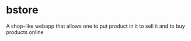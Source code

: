 # bstore
A shop-like webapp that allows one to put product in it to sell it and to buy products online
